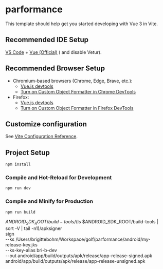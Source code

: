 # parformance

This template should help get you started developing with Vue 3 in Vite.

## Recommended IDE Setup

[VS Code](https://code.visualstudio.com/) + [Vue (Official)](https://marketplace.visualstudio.com/items?itemName=Vue.volar) (
and disable Vetur).

## Recommended Browser Setup

- Chromium-based browsers (Chrome, Edge, Brave, etc.):
    - [Vue.js devtools](https://chromewebstore.google.com/detail/vuejs-devtools/nhdogjmejiglipccpnnnanhbledajbpd)
    - [Turn on Custom Object Formatter in Chrome DevTools](http://bit.ly/object-formatters)
- Firefox:
    - [Vue.js devtools](https://addons.mozilla.org/en-US/firefox/addon/vue-js-devtools/)
    - [Turn on Custom Object Formatter in Firefox DevTools](https://fxdx.dev/firefox-devtools-custom-object-formatters/)

## Customize configuration

See [Vite Configuration Reference](https://vite.dev/config/).

## Project Setup

```sh
npm install
```

### Compile and Hot-Reload for Development

```sh
npm run dev
```

### Compile and Minify for Production

```sh
npm run build
```


$ANDROID_SDK_ROOT/build-tools/$(ls $ANDROID_SDK_ROOT/build-tools | sort -V | tail -n1)/apksigner \
sign \
--ks /Users/brigittebohm/Workspace/golf/parformance/android/my-release-key.jks \
--ks-key-alias bri-b-dev \
--out android/app/build/outputs/apk/release/app-release-signed.apk \
android/app/build/outputs/apk/release/app-release-unsigned.apk